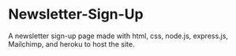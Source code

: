 # Newsletter-Sign-Up
A newsletter sign-up page made with html, css, node.js, express.js, Mailchimp, and heroku to host the site. 
